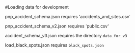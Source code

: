 #Loading data for development

pnp_accident_schema.json requires 'accidents_and_sites.csv'

pnp_accident_schema_v2.json requires 'public.csv'

accident_schema_v3.json requires the directory `data_for_v3`

load_black_spots.json requires `black_spots.json`
